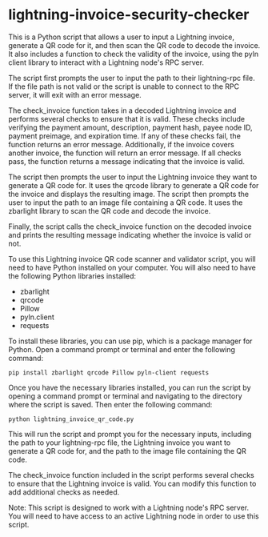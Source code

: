 # lightning-invoice-security-checker

This is a Python script that allows a user to input a Lightning invoice, generate a QR code for it, and then scan the QR code to decode the invoice. It also includes a function to check the validity of the invoice, using the pyln client library to interact with a Lightning node's RPC server.

The script first prompts the user to input the path to their lightning-rpc file. If the file path is not valid or the script is unable to connect to the RPC server, it will exit with an error message.

The check_invoice function takes in a decoded Lightning invoice and performs several checks to ensure that it is valid. These checks include verifying the payment amount, description, payment hash, payee node ID, payment preimage, and expiration time. If any of these checks fail, the function returns an error message. Additionally, if the invoice covers another invoice, the function will return an error message. If all checks pass, the function returns a message indicating that the invoice is valid.

The script then prompts the user to input the Lightning invoice they want to generate a QR code for. It uses the qrcode library to generate a QR code for the invoice and displays the resulting image. The script then prompts the user to input the path to an image file containing a QR code. It uses the zbarlight library to scan the QR code and decode the invoice.

Finally, the script calls the check_invoice function on the decoded invoice and prints the resulting message indicating whether the invoice is valid or not.

To use this Lightning invoice QR code scanner and validator script, you will need to have Python installed on your computer. You will also need to have the following Python libraries installed:

* zbarlight
* qrcode
* Pillow
* pyln.client
* requests
 
 To install these libraries, you can use pip, which is a package manager for Python. Open a command prompt or terminal and enter the following command:

    pip install zbarlight qrcode Pillow pyln-client requests

Once you have the necessary libraries installed, you can run the script by opening a command prompt or terminal and navigating to the directory where the script is saved. Then enter the following command:

    python lightning_invoice_qr_code.py

This will run the script and prompt you for the necessary inputs, including the path to your lightning-rpc file, the Lightning invoice you want to generate a QR code for, and the path to the image file containing the QR code.

The check_invoice function included in the script performs several checks to ensure that the Lightning invoice is valid. You can modify this function to add additional checks as needed.

Note: This script is designed to work with a Lightning node's RPC server. You will need to have access to an active Lightning node in order to use this script.

